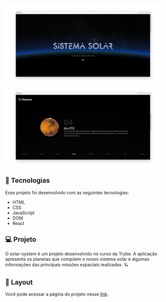 <p align="center">
  <img alt="to.do" title="to.do" src="https://github.com/thiagodanobrega/project-solar-system/blob/master/screely-1643385814238.png?raw=true" width="600px" />
  <img alt="to.do" title="to.do" src="https://github.com/thiagodanobrega/project-solar-system/blob/master/screely-1643385850737.png?raw=true" width="600px" />
</p>

## 🚀 Tecnologias

Esse projeto foi desenvolvido com as seguintes tecnologias:

- HTML
- CSS
- JavaScript
- DOM
- React

## 💻 Projeto

O solar-system é um projeto desenvolvido no curso da Trybe. A aplicação apresenta os planetas que compõem o nosso sistema solar e algumas informações das principais missões espaciais realizadas. 🪐

## 🔖 Layout

Você pode acessar a página do projeto nesse [link](https://thiagodanobrega.github.io/project-solar-system/). 




